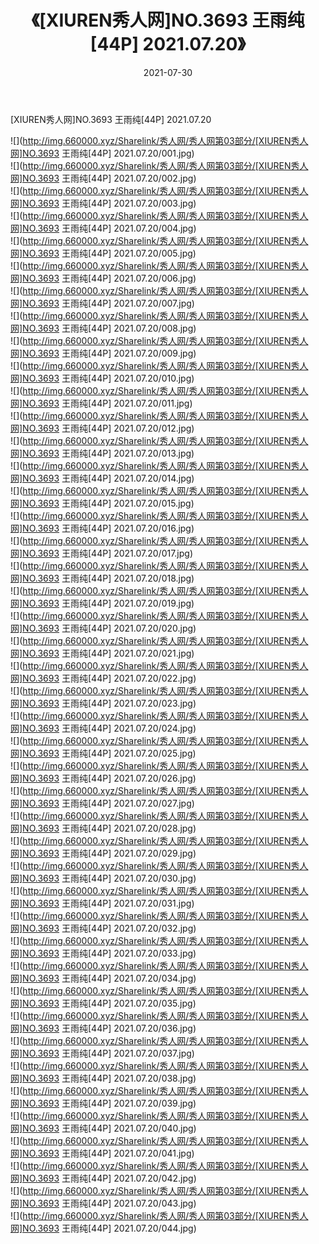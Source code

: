 ﻿---
layout: post
title:  《[XIUREN秀人网]NO.3693 王雨纯[44P] 2021.07.20》
date:   2021-07-30
img: http://img.660000.xyz/Sharelink/秀人网/秀人网第03部分/[XIUREN秀人网]NO.3693 王雨纯[44P] 2021.07.20/000.jpg
categories: [美女, 清纯, 唯美]
---

[XIUREN秀人网]NO.3693 王雨纯[44P] 2021.07.20

  ![](http://img.660000.xyz/Sharelink/秀人网/秀人网第03部分/[XIUREN秀人网]NO.3693 王雨纯[44P] 2021.07.20/001.jpg) <br> ![](http://img.660000.xyz/Sharelink/秀人网/秀人网第03部分/[XIUREN秀人网]NO.3693 王雨纯[44P] 2021.07.20/002.jpg) <br> ![](http://img.660000.xyz/Sharelink/秀人网/秀人网第03部分/[XIUREN秀人网]NO.3693 王雨纯[44P] 2021.07.20/003.jpg) <br> ![](http://img.660000.xyz/Sharelink/秀人网/秀人网第03部分/[XIUREN秀人网]NO.3693 王雨纯[44P] 2021.07.20/004.jpg) <br> ![](http://img.660000.xyz/Sharelink/秀人网/秀人网第03部分/[XIUREN秀人网]NO.3693 王雨纯[44P] 2021.07.20/005.jpg) <br> ![](http://img.660000.xyz/Sharelink/秀人网/秀人网第03部分/[XIUREN秀人网]NO.3693 王雨纯[44P] 2021.07.20/006.jpg) <br> ![](http://img.660000.xyz/Sharelink/秀人网/秀人网第03部分/[XIUREN秀人网]NO.3693 王雨纯[44P] 2021.07.20/007.jpg) <br> ![](http://img.660000.xyz/Sharelink/秀人网/秀人网第03部分/[XIUREN秀人网]NO.3693 王雨纯[44P] 2021.07.20/008.jpg) <br> ![](http://img.660000.xyz/Sharelink/秀人网/秀人网第03部分/[XIUREN秀人网]NO.3693 王雨纯[44P] 2021.07.20/009.jpg) <br> ![](http://img.660000.xyz/Sharelink/秀人网/秀人网第03部分/[XIUREN秀人网]NO.3693 王雨纯[44P] 2021.07.20/010.jpg) <br> ![](http://img.660000.xyz/Sharelink/秀人网/秀人网第03部分/[XIUREN秀人网]NO.3693 王雨纯[44P] 2021.07.20/011.jpg) <br> ![](http://img.660000.xyz/Sharelink/秀人网/秀人网第03部分/[XIUREN秀人网]NO.3693 王雨纯[44P] 2021.07.20/012.jpg) <br> ![](http://img.660000.xyz/Sharelink/秀人网/秀人网第03部分/[XIUREN秀人网]NO.3693 王雨纯[44P] 2021.07.20/013.jpg) <br> ![](http://img.660000.xyz/Sharelink/秀人网/秀人网第03部分/[XIUREN秀人网]NO.3693 王雨纯[44P] 2021.07.20/014.jpg) <br> ![](http://img.660000.xyz/Sharelink/秀人网/秀人网第03部分/[XIUREN秀人网]NO.3693 王雨纯[44P] 2021.07.20/015.jpg) <br> ![](http://img.660000.xyz/Sharelink/秀人网/秀人网第03部分/[XIUREN秀人网]NO.3693 王雨纯[44P] 2021.07.20/016.jpg) <br> ![](http://img.660000.xyz/Sharelink/秀人网/秀人网第03部分/[XIUREN秀人网]NO.3693 王雨纯[44P] 2021.07.20/017.jpg) <br> ![](http://img.660000.xyz/Sharelink/秀人网/秀人网第03部分/[XIUREN秀人网]NO.3693 王雨纯[44P] 2021.07.20/018.jpg) <br> ![](http://img.660000.xyz/Sharelink/秀人网/秀人网第03部分/[XIUREN秀人网]NO.3693 王雨纯[44P] 2021.07.20/019.jpg) <br> ![](http://img.660000.xyz/Sharelink/秀人网/秀人网第03部分/[XIUREN秀人网]NO.3693 王雨纯[44P] 2021.07.20/020.jpg) <br> ![](http://img.660000.xyz/Sharelink/秀人网/秀人网第03部分/[XIUREN秀人网]NO.3693 王雨纯[44P] 2021.07.20/021.jpg) <br> ![](http://img.660000.xyz/Sharelink/秀人网/秀人网第03部分/[XIUREN秀人网]NO.3693 王雨纯[44P] 2021.07.20/022.jpg) <br> ![](http://img.660000.xyz/Sharelink/秀人网/秀人网第03部分/[XIUREN秀人网]NO.3693 王雨纯[44P] 2021.07.20/023.jpg) <br> ![](http://img.660000.xyz/Sharelink/秀人网/秀人网第03部分/[XIUREN秀人网]NO.3693 王雨纯[44P] 2021.07.20/024.jpg) <br> ![](http://img.660000.xyz/Sharelink/秀人网/秀人网第03部分/[XIUREN秀人网]NO.3693 王雨纯[44P] 2021.07.20/025.jpg) <br> ![](http://img.660000.xyz/Sharelink/秀人网/秀人网第03部分/[XIUREN秀人网]NO.3693 王雨纯[44P] 2021.07.20/026.jpg) <br> ![](http://img.660000.xyz/Sharelink/秀人网/秀人网第03部分/[XIUREN秀人网]NO.3693 王雨纯[44P] 2021.07.20/027.jpg) <br> ![](http://img.660000.xyz/Sharelink/秀人网/秀人网第03部分/[XIUREN秀人网]NO.3693 王雨纯[44P] 2021.07.20/028.jpg) <br> ![](http://img.660000.xyz/Sharelink/秀人网/秀人网第03部分/[XIUREN秀人网]NO.3693 王雨纯[44P] 2021.07.20/029.jpg) <br> ![](http://img.660000.xyz/Sharelink/秀人网/秀人网第03部分/[XIUREN秀人网]NO.3693 王雨纯[44P] 2021.07.20/030.jpg) <br> ![](http://img.660000.xyz/Sharelink/秀人网/秀人网第03部分/[XIUREN秀人网]NO.3693 王雨纯[44P] 2021.07.20/031.jpg) <br> ![](http://img.660000.xyz/Sharelink/秀人网/秀人网第03部分/[XIUREN秀人网]NO.3693 王雨纯[44P] 2021.07.20/032.jpg) <br> ![](http://img.660000.xyz/Sharelink/秀人网/秀人网第03部分/[XIUREN秀人网]NO.3693 王雨纯[44P] 2021.07.20/033.jpg) <br> ![](http://img.660000.xyz/Sharelink/秀人网/秀人网第03部分/[XIUREN秀人网]NO.3693 王雨纯[44P] 2021.07.20/034.jpg) <br> ![](http://img.660000.xyz/Sharelink/秀人网/秀人网第03部分/[XIUREN秀人网]NO.3693 王雨纯[44P] 2021.07.20/035.jpg) <br> ![](http://img.660000.xyz/Sharelink/秀人网/秀人网第03部分/[XIUREN秀人网]NO.3693 王雨纯[44P] 2021.07.20/036.jpg) <br> ![](http://img.660000.xyz/Sharelink/秀人网/秀人网第03部分/[XIUREN秀人网]NO.3693 王雨纯[44P] 2021.07.20/037.jpg) <br> ![](http://img.660000.xyz/Sharelink/秀人网/秀人网第03部分/[XIUREN秀人网]NO.3693 王雨纯[44P] 2021.07.20/038.jpg) <br> ![](http://img.660000.xyz/Sharelink/秀人网/秀人网第03部分/[XIUREN秀人网]NO.3693 王雨纯[44P] 2021.07.20/039.jpg) <br> ![](http://img.660000.xyz/Sharelink/秀人网/秀人网第03部分/[XIUREN秀人网]NO.3693 王雨纯[44P] 2021.07.20/040.jpg) <br> ![](http://img.660000.xyz/Sharelink/秀人网/秀人网第03部分/[XIUREN秀人网]NO.3693 王雨纯[44P] 2021.07.20/041.jpg) <br> ![](http://img.660000.xyz/Sharelink/秀人网/秀人网第03部分/[XIUREN秀人网]NO.3693 王雨纯[44P] 2021.07.20/042.jpg) <br> ![](http://img.660000.xyz/Sharelink/秀人网/秀人网第03部分/[XIUREN秀人网]NO.3693 王雨纯[44P] 2021.07.20/043.jpg) <br> ![](http://img.660000.xyz/Sharelink/秀人网/秀人网第03部分/[XIUREN秀人网]NO.3693 王雨纯[44P] 2021.07.20/044.jpg) <br>